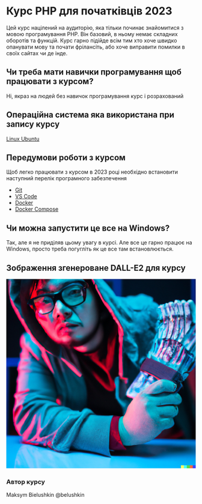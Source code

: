 # Курс PHP для початківців 2023

Цей курс націлений на аудиторію, яка тільки починає знайомитися з мовою програмування PHP. Він базовий, в ньому немає складних оборотів та функцій. Курс гарно підійде всім тим хто хоче швидко опанувати мову та почати фрілансіть, або хоче виправити помилки в своїх сайтах чи де інде.

## Чи треба мати навички програмування щоб працювати з курсом?
Ні, якраз на людей без навичок програмування курс і розрахований

## Операційна система яка використана при запису курсу
[Linux Ubuntu](https://ubuntu.com/)

## Передумови роботи з курсом
Щоб легко працювати з курсом в 2023 році необхідно встановити наступний перелік програмного забезпечення
- [Git](https://www.digitalocean.com/community/tutorials/how-to-install-git-on-ubuntu-20-04)
- [VS Code](https://code.visualstudio.com/docs/setup/linux) 
- [Docker](https://docs.docker.com/engine/install/ubuntu/)
- [Docker Compose](https://www.digitalocean.com/community/tutorials/how-to-install-and-use-docker-compose-on-ubuntu-20-04)

## Чи можна запустити це все на Windows?
Так, але я не приділяв цьому увагу в курсі. Але все це гарно працює на Windows, просто треба погугліть як це все там встановлюється.

## Зображення згенероване DALL-E2 для курсу

![alt text](./app/img/cover2.png "PHP course for beginners 2023")

### Автор курсу
Maksym Bielushkin
@belushkin